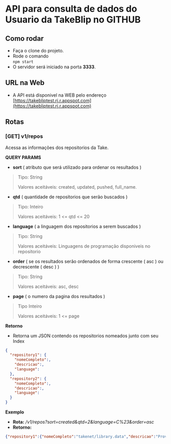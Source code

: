 # API para consulta de dados do Usuario da TakeBlip no GITHUB

## Como rodar

- Faça o clone do projeto.
- Rode o comando  
```npm start ```
- O servidor será iniciado na porta **3333**.

## URL na Web
- A API está disponivel na WEB pelo endereço  [https://takebliptest.rj.r.appspot.com](https://takebliptest.rj.r.appspot.com)

## Rotas
### [GET] v1/repos
Acessa as informações dos repositorios da Take.

**QUERY PARAMS**
- **sort** ( atributo que será utilizado para ordenar os resultados )
> Tipo: String 
> 
> Valores aceitáveis: created, updated, pushed, full_name.
- **qtd** ( quantidade de repositorios que serão buscados )
> Tipo: Inteiro
> 
> Valores aceitáveis: 1 <= qtd <= 20
- **language** ( a linguagem dos repositorios a serem buscados )
> Tipo: String
> 
> Valores aceitáveis: Linguagens de programação disponiveis no repositorio
- **order** ( se os resultados serão ordenados de forma crescente ( asc ) ou decrescente ( desc ) )
> Tipo: String
> 
> Valores aceitáveis: asc, desc
- **page** ( o numero da pagina dos resultados )
> Tipo Inteiro
> 
> Valores aceitáveis: 1 <= page

**Retorno**
- Retorna um JSON contendo os repositorios nomeados junto com seu Index
```json
{
  "repository1": {
    "nomeCompleto":,
    "descricao":,
    "language":
  },
  "repository2": {
    "nomeCompleto":,
    "descricao":,
    "language":
  }
}
```

**Exemplo**
- **Rota:** */v1/repos?sort=created&qtd=2&language=C%23&order=asc*
- **Retorno:**
 ```json
{"repository1":{"nomeCompleto":"takenet/library.data","descricao":"Provides a simple abstraction for implementing the repository and unit of work patterns for data-enabled applications","language":"C#"},"repository2":{"nomeCompleto":"takenet/library.logging","descricao":"Provides a simple logging interface for applications and some basic implementations of this interface","language":"C#"}}
```
